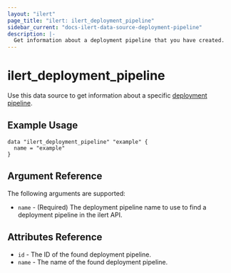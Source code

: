 ```yaml
---
layout: "ilert"
page_title: "ilert: ilert_deployment_pipeline"
sidebar_current: "docs-ilert-data-source-deployment-pipeline"
description: |-
  Get information about a deployment pipeline that you have created.
---
```


# ilert_deployment_pipeline

Use this data source to get information about a specific [deployment pipeline][1].

## Example Usage

```hcl
data "ilert_deployment_pipeline" "example" {
  name = "example"
}
```

## Argument Reference

The following arguments are supported:

- `name` - (Required) The deployment pipeline name to use to find a deployment pipeline in the ilert API.

## Attributes Reference

- `id` - The ID of the found deployment pipeline.
- `name` - The name of the found deployment pipeline.

[1]: https://api.ilert.com/api-docs/#tag/deployment-pipelines

